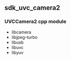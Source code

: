## sdk_uvc_camera2

### UVCCamera2 cpp module
* libcamera
* libjpeg-turbo
* libusb
* libuvc
* libyuv
